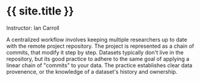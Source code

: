 ---
---

# {{ site.title }}

Instructor: Ian Carroll

A centralized workflow involves keeping multiple researchers up to date with the remote project repository. The project is represented as a chain of commits, that modify it step by step. Datasets typically don't live in the repository, but its good practice to adhere to the same goal of applying a linear chain of "commits" to your data. The practice establishes clear data provenence, or the knowledge of a dataset's history and ownership.
